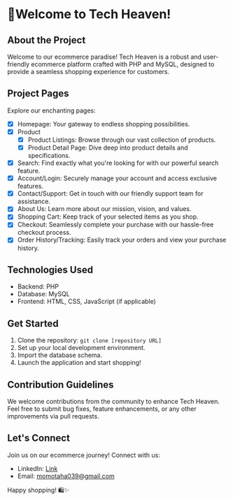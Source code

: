 # 🛒Welcome to Tech Heaven!

## About the Project
Welcome to our ecommerce paradise! Tech Heaven is a robust and user-friendly ecommerce platform crafted with PHP and MySQL, designed to provide a seamless shopping experience for customers.

## Project Pages
Explore our enchanting pages:
- [x] Homepage: Your gateway to endless shopping possibilities.
- [x] Product
    - [x] Product Listings: Browse through our vast collection of products.
    - [x] Product Detail Page: Dive deep into product details and specifications.
- [x] Search: Find exactly what you're looking for with our powerful search feature.
- [x] Account/Login: Securely manage your account and access exclusive features.
- [x] Contact/Support: Get in touch with our friendly support team for assistance.
- [x] About Us: Learn more about our mission, vision, and values.
- [x] Shopping Cart: Keep track of your selected items as you shop.
- [x] Checkout: Seamlessly complete your purchase with our hassle-free checkout process.
- [x] Order History/Tracking: Easily track your orders and view your purchase history.

## Technologies Used
- Backend: PHP
- Database: MySQL
- Frontend: HTML, CSS, JavaScript (if applicable)

## Get Started
1. Clone the repository: `git clone [repository URL]`
2. Set up your local development environment.
3. Import the database schema.
4. Launch the application and start shopping!

## Contribution Guidelines
We welcome contributions from the community to enhance Tech Heaven. Feel free to submit bug fixes, feature enhancements, or any other improvements via pull requests.

## Let's Connect
Join us on our ecommerce journey! Connect with us:
- LinkedIn: [Link](https://www.linkedin.com/in/mohammed-taha-07141422b/)
- Email: momotaha039@gmail.com

Happy shopping! 🛍️✨
